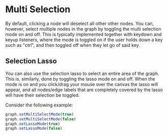 # Multi Selection
By default, clicking a node will deselect all other other nodes. You can, however, select multiple nodes in the graph by toggling the multi selection mode on and off. This is typically implemented together with keydown and keyup listeners, where the mode is toggled on if the user holds down a key such as "ctrl", and then toggled off when they let go of said key.
## Selection Lasso
You can also use the selection lasso to select an entire area of the graph. This is, similarly, done by toggling the lasso mode on and off. When the mode is on and you click/drag your mouse over the canvas the lasso will appear, and all nodes/edge labels that are completely covered by the lasso will have their selection be toggled.

Consider the following example:
```javascript
graph.setMultiSelectMode(true)
graph.setMultiSelectMode(false)
graph.setLassoMode(true)
graph.setLassoMode(false)
``` 